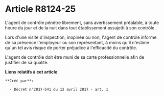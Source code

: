 # Article R8124-25

L'agent de contrôle pénètre librement, sans avertissement préalable, à toute heure du jour et de la nuit dans tout
établissement assujetti à son contrôle.

Lors d'une visite d'inspection, inopinée ou non, l'agent de contrôle informe de sa présence l'employeur ou son représentant,
à moins qu'il n'estime qu'un tel avis risque de porter préjudice à l'efficacité du contrôle.

L'agent de contrôle doit être muni de sa carte professionnelle afin de justifier de sa qualité.

**Liens relatifs à cet article**

	**Créé par**:

	  - Décret n°2017-541 du 12 avril 2017 - art. 1
